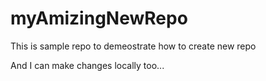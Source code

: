 # myAmizingNewRepo
This is sample repo to demeostrate how to create new repo

And I can make changes locally too...
